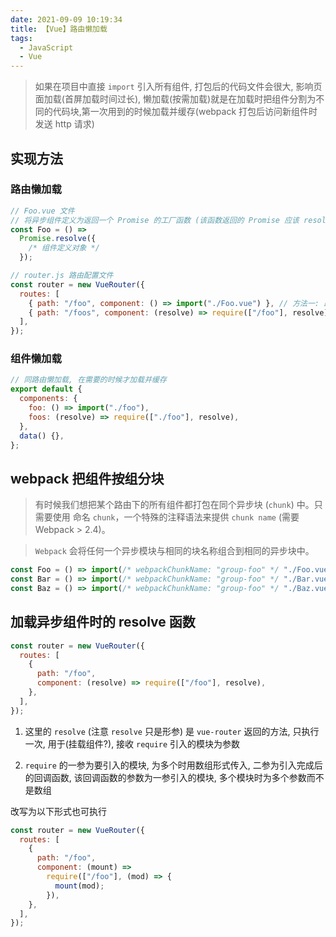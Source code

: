 ```yaml
---
date: 2021-09-09 10:19:34
title: 【Vue】路由懒加载
tags:
  - JavaScript
  - Vue
---
```


> 如果在项目中直接 `import` 引入所有组件, 打包后的代码文件会很大, 影响页面加载(首屏加载时间过长), 懒加载(按需加载)就是在加载时把组件分割为不同的代码块,第一次用到的时候加载并缓存(webpack 打包后访问新组件时发送 http 请求)

## 实现方法

### 路由懒加载

```js
// Foo.vue 文件
// 将异步组件定义为返回一个 Promise 的工厂函数 (该函数返回的 Promise 应该 resolve 组件本身)
const Foo = () =>
  Promise.resolve({
    /* 组件定义对象 */
  });

// router.js 路由配置文件
const router = new VueRouter({
  routes: [
    { path: "/foo", component: () => import("./Foo.vue") }, // 方法一: 路由懒加载, 使用webpack2的代码分块点写法
    { path: "/foos", component: (resolve) => require(["/foo"], resolve) }, // 方法二: 异步组件,使用require引入, require 一参为要引入的组件, 参数为数组, 二参为回调函数
  ],
});
```

### 组件懒加载

```js
// 同路由懒加载, 在需要的时候才加载并缓存
export default {
  components: {
    foo: () => import("./foo"),
    foos: (resolve) => require(["./foo"], resolve),
  },
  data() {},
};
```

## webpack 把组件按组分块

> 有时候我们想把某个路由下的所有组件都打包在同个异步块 (`chunk`) 中。只需要使用 命名 `chunk`，一个特殊的注释语法来提供 `chunk name` (需要 Webpack > 2.4)。

> `Webpack` 会将任何一个异步模块与相同的块名称组合到相同的异步块中。

```js
const Foo = () => import(/* webpackChunkName: "group-foo" */ "./Foo.vue");
const Bar = () => import(/* webpackChunkName: "group-foo" */ "./Bar.vue");
const Baz = () => import(/* webpackChunkName: "group-foo" */ "./Baz.vue");
```

## 加载异步组件时的 resolve 函数

```js
const router = new VueRouter({
  routes: [
    {
      path: "/foo",
      component: (resolve) => require(["/foo"], resolve),
    },
  ],
});
```

1. 这里的 `resolve` (注意 `resolve` 只是形参) 是 `vue-router` 返回的方法, 只执行一次, 用于(挂载组件?), 接收 `require` 引入的模块为参数

2. `require` 的一参为要引入的模块, 为多个时用数组形式传入, 二参为引入完成后的回调函数, 该回调函数的参数为一参引入的模块, 多个模块时为多个参数而不是数组

改写为以下形式也可执行

```js
const router = new VueRouter({
  routes: [
    {
      path: "/foo",
      component: (mount) =>
        require(["/foo"], (mod) => {
          mount(mod);
        }),
    },
  ],
});
```
